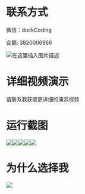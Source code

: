 # 联系方式

微信：duckCoding

企鹅: 3820006966

![在这里插入图片描述](http://upload.cxycsx.vip/91ab4bcb4f2c4c6db86365bb6d6e9c62.jpeg)

# 详细视频演示

请联系我获取更详细的演示视频

# 运行截图

![](http://www.bysj52.com/uploadfile/ueditor/image/202306/%E6%AF%95%E8%AE%BEssm306%E6%AF%95%E4%B8%9A%E7%94%9F%E4%BA%A4%E6%B5%81%E5%AD%A6%E4%B9%A0%E5%B9%B3%E5%8F%B0+vue%E6%AF%95%E4%B8%9A%E8%AE%BE%E8%AE%A1/3.png)![](http://www.bysj52.com/uploadfile/ueditor/image/202306/%E6%AF%95%E8%AE%BEssm306%E6%AF%95%E4%B8%9A%E7%94%9F%E4%BA%A4%E6%B5%81%E5%AD%A6%E4%B9%A0%E5%B9%B3%E5%8F%B0+vue%E6%AF%95%E4%B8%9A%E8%AE%BE%E8%AE%A1/2.png)![](http://www.bysj52.com/uploadfile/ueditor/image/202306/%E6%AF%95%E8%AE%BEssm306%E6%AF%95%E4%B8%9A%E7%94%9F%E4%BA%A4%E6%B5%81%E5%AD%A6%E4%B9%A0%E5%B9%B3%E5%8F%B0+vue%E6%AF%95%E4%B8%9A%E8%AE%BE%E8%AE%A1/1.png)![](http://www.bysj52.com/uploadfile/ueditor/image/202306/%E6%AF%95%E8%AE%BEssm306%E6%AF%95%E4%B8%9A%E7%94%9F%E4%BA%A4%E6%B5%81%E5%AD%A6%E4%B9%A0%E5%B9%B3%E5%8F%B0+vue%E6%AF%95%E4%B8%9A%E8%AE%BE%E8%AE%A1/5.png)![](http://www.bysj52.com/uploadfile/ueditor/image/202306/%E6%AF%95%E8%AE%BEssm306%E6%AF%95%E4%B8%9A%E7%94%9F%E4%BA%A4%E6%B5%81%E5%AD%A6%E4%B9%A0%E5%B9%B3%E5%8F%B0+vue%E6%AF%95%E4%B8%9A%E8%AE%BE%E8%AE%A1/4.png)

# 为什么选择我

![](http://upload.cxycsx.vip/%E7%A8%8B%E5%BA%8F%E8%AE%BE%E8%AE%A1.png)

